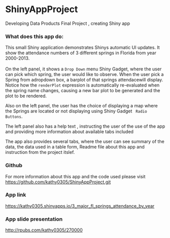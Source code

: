 # ShinyAppProject
Developing Data Products Final Project , creating Shiny app
### What does this app do:
This small Shiny application demonstrates Shinys automatic UI updates. 
It show the attendance numbers of 3 different springs in Florida from year 2000-2013.  
<br>
On the left panel, it shows a  `Drop Down` menu Shiny Gadget, where the user can pick which spring, the user would like to observe. When the user pick a Spring from adropdown box, a barplot of that springs attendacewill display. Notice how the `renderPlot` expression is automatically re-evaluated when the spring name changes, causing a new bar plot to be generated and the plot to be rendered.  

Also on the left panel, the user has the choice of displaying a map where the Springs are located or not displaying  using Shiny Gadget ` Radio Buttons`. 

The left panel also has a help text , instructing the user of the use of the app and providing more information about available tabs included

The app also provides several tabs, where the user can see summary of the data, the data used in a table form, Readme file about this app and instruction from the project itslef.


### Github
For more information about this app and the code used please visit
https://github.com/kathy0305/ShinyAppProject.git

### App link
https://kathy0305.shinyapps.io/3_major_fl_springs_attendance_by_year

### App slide presentation
http://rpubs.com/kathy0305/270000



